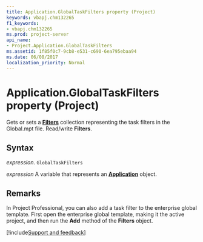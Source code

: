 ```yaml
---
title: Application.GlobalTaskFilters property (Project)
keywords: vbapj.chm132265
f1_keywords:
- vbapj.chm132265
ms.prod: project-server
api_name:
- Project.Application.GlobalTaskFilters
ms.assetid: 1f85f0c7-9cb8-e531-c690-6ea795ebaa94
ms.date: 06/08/2017
localization_priority: Normal
---
```



# Application.GlobalTaskFilters property (Project)

Gets or sets a  **[Filters](Project.Filter.md)** collection representing the task filters in the Global.mpt file. Read/write **Filters**.


## Syntax

_expression_. `GlobalTaskFilters`

_expression_ A variable that represents an **[Application](Project.Application.md)** object.


## Remarks

 In Project Professional, you can also add a task filter to the enterprise global template. First open the enterprise global template, making it the active project, and then run the **Add** method of the **Filters** object.

[!include[Support and feedback](~/includes/feedback-boilerplate.md)]